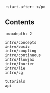 ```{include} ../../README.md
:start-after: </p>
```

## Contents

```{toctree}
:maxdepth: 2

intro/concepts
intro/basic
intro/coupling
intro/continuous
intro/flowjax
intro/fourier
intro/lie
intro/cg

tutorials
api
```
